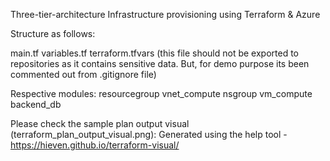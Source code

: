 Three-tier-architecture
Infrastructure provisioning using Terraform & Azure

Structure as follows:

main.tf
variables.tf
terraform.tfvars (this file should not be exported to repositories as it contains sensitive data. But, for demo purpose its been commented out from .gitignore file)

Respective modules:
resourcegroup
vnet_compute
nsgroup
vm_compute
backend_db

Please check the sample plan output visual (terraform_plan_output_visual.png): Generated using the help tool - https://hieven.github.io/terraform-visual/

